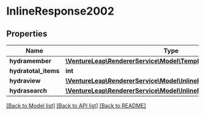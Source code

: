 # InlineResponse2002

## Properties
Name | Type | Description | Notes
------------ | ------------- | ------------- | -------------
**hydramember** | [**\VentureLeap\RendererService\Model\TemplateJsonldTemplateRead[]**](TemplateJsonldTemplateRead.md) |  | 
**hydratotal_items** | **int** |  | [optional] 
**hydraview** | [**\VentureLeap\RendererService\Model\InlineResponse200Hydraview**](InlineResponse200Hydraview.md) |  | [optional] 
**hydrasearch** | [**\VentureLeap\RendererService\Model\InlineResponse200Hydrasearch**](InlineResponse200Hydrasearch.md) |  | [optional] 

[[Back to Model list]](../../README.md#documentation-for-models) [[Back to API list]](../../README.md#documentation-for-api-endpoints) [[Back to README]](../../README.md)

